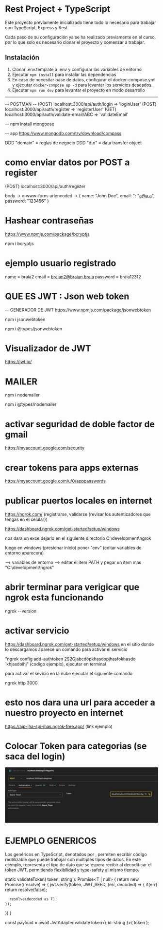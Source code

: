 # Rest Project + TypeScript

Este proyecto previamente inicializado tiene todo lo necesario para trabajar con TypeScript, Express y Rest.

Cada paso de su configuración ya se ha realizado previamente en el curso, por lo que solo es necesario clonar el proyecto y comenzar a trabajar.


## Instalación

1. Clonar .env.template a .env y configurar las variables de entorno
2. Ejecutar `npm install` para instalar las dependencias
3. En caso de necesitar base de datos, configurar el docker-compose.yml y ejecutar `docker-compose up -d` para levantar los servicios deseados.
4. Ejecutar `npm run dev` para levantar el proyecto en modo desarrollo

---------------
-- POSTMAN --
(POST) localhost:3000/api/auth/login    => 'loginUser'
(POST) localhost:3000/api/auth/register => 'registerUser'
(GET) localhost:3000/api/auth/validate-email/ABC => 'validateEmail'


-- 
npm install mongoose

-- app
https://www.mongodb.com/try/download/compass

DDD "domain" = reglas de negocio
DDD "dto" = data transfer object

# como enviar datos por POST a register

(POST) localhost:3000/api/auth/register

body -> x-www-form-urlencoded -> {
  name: "John Doe",
  email: ": "a@a.a",
  password: "123456"
}


# Hashear contraseñas
https://www.npmjs.com/package/bcryptjs

npm i bcryptjs

# ejemplo usuario registrado

name = braia2
email = braian2@braian.braia
password = braia12312


# QUE ES JWT : Json web token

-- GENERADOR DE JWT
https://www.npmjs.com/package/jsonwebtoken

npm i jsonwebtoken

npm i @types/jsonwebtoken

# Visualizador de JWT

https://jwt.io/


# MAILER

npm i nodemailer

npm i @types/nodemailer


# activar seguridad de doble factor de gmail
https://myaccount.google.com/security

# crear tokens para apps externas
https://myaccount.google.com/u/0/apppasswords


# publicar puertos locales en internet

https://ngrok.com/
(registrarse, validarse {revisar los autenticadores que tengas en el celular})

https://dashboard.ngrok.com/get-started/setup/windows

nos dara un exce dejarlo en el siguiente directorio
C:\development\ngrok

luego en windows (presionar inicio) poner "env" (editar variables de entorno aparecera)

--> variables de entorno
  --> editar el item PATH
  y pegar un item mas "C:\development\ngrok"


# abrir terminar para verigicar que ngrok esta funcionando

ngrok --version

# activar servicio
https://dashboard.ngrok.com/get-started/setup/windows
en el sitio donde lo descargamos aparece un comando para activar el servicio

"ngrok config add-authtoken 2S2Gjabcdópkhasdopjhasfokhasdo´khjasdoíhj" (codigo ejemplo), ejecutar en terminal

para activar el sevicio en la nube ejecutar el siguiente comando

ngrok http 3000

# esto nos dara una url para acceder a nuestro proyecto en internet

https://aip-jha-spi-jhas.ngrok-free.app/ (link ejemplo)


# Colocar Token para categorias (se saca del login)

![Token Postman Categorias](_README_FILES/tockenPostmanCategorias.png)


# EJEMPLO GENERICOS

Los genéricos en TypeScript, denotados por <T>, permiten escribir código reutilizable que puede trabajar con múltiples tipos de datos. En este ejemplo, <T> representa el tipo de dato que se espera recibir al decodificar el token JWT, permitiendo flexibilidad y type-safety al mismo tiempo.

static validateToken<T>( token: string ): Promise<T | null> {
  return new Promise((resolve) => {
    jwt.verify(token, JWT_SEED, (err, decoded) => {
      if(err) return resolve(false);

      resolve(decoded as T);
    });
  })
}

const payload = await JwtAdapter.validateToken<{ id: string }>( token );